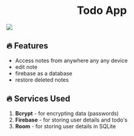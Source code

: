 <h1 align="center">Todo App</h1>
<img src="https://firebasestorage.googleapis.com/v0/b/food-clone-c7e62.appspot.com/o/todo_readme_cropped.jpg?alt=media&token=5a833886-7d25-42b7-9c91-9751861abe44">


## 🔥 Features

- Access notes from anywhere any any device
- edit note
- firebase as a database
- restore deleted notes

## 🔥 Services Used

1. **Bcrypt** - for encrypting data (passwords)
1. **Firebase** - for storing user details and todo's
1. **Room** - for storing user details in SQLite
